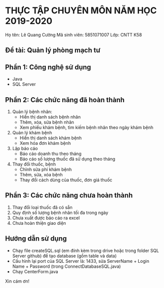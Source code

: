# THỰC TẬP CHUYÊN MÔN NĂM HỌC 2019-2020
Họ tên: Lê Quang Cường
Mã sinh viên: 5851071007
Lớp: CNTT K58
## Đề tài: Quản lý phòng mạch tư
## Phần 1: Công nghệ sử dụng
- Java
- SQL Server
## Phần 2: Các chức năng đã hoàn thành
1. Quản lý bệnh nhân:
	+ Hiển thị danh sách bệnh nhân
	+ Thêm, xóa, sửa bệnh nhân
	+ Xem phiếu khám bệnh, tìm kiếm bệnh nhân theo ngày khám bệnh
2. Quản lý khám bệnh
	+ Hiển thị danh sách khám bệnh
	+ Xem hóa đơn khám bệnh
3. Lập báo cáo
	+ Báo cáo doanh thu theo tháng
	+ Báo cáo số lượng thuốc đã sử dụng theo tháng
4. Thay đổi thuốc, bệnh
	+ Chỉnh sửa phí khám bệnh
	+ Thêm, sửa, xóa bệnh
	+ Thay đổi cách dùng của thuốc, đơn giá thuốc

## Phần 3: Các chức năng chưa hoàn thành
1. Thay đổi loại thuốc đã có sẵn
2. Quy định số lượng bệnh nhân tối đa trong ngày
3. Chưa xuất được báo cáo ra excel
4. Chưa hoàn thiện giao diện

## Hướng dẫn sử dụng
- Chạy file createSQL.sql (em đính kèm trong drive hoặc trong folder SQL Server github) để tạo database (gồm table và data)
- Cấu hình lại port của SQL Server là: 1433, sửa ServerName + Login Name + Password (trong ConnectDatabaseSQL.java)
- Chạy CenterForm.java

Xin cám ơn!
